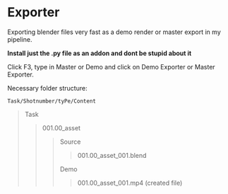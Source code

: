 # Exporter
Exporting blender files very fast as a demo render or master export in my pipeline.

**Install just the .py file as an addon and dont be stupid about it**

Click F3, type in Master or Demo and click on Demo Exporter or Master Exporter.


Necessary folder structure:

`Task/Shotnumber/tyPe/Content`

>Task
>>001.00_asset
>>>Source
>>>>001.00_asset_001.blend
>>>>
>>>Demo
>>>>001.00_asset_001.mp4 (created file)
